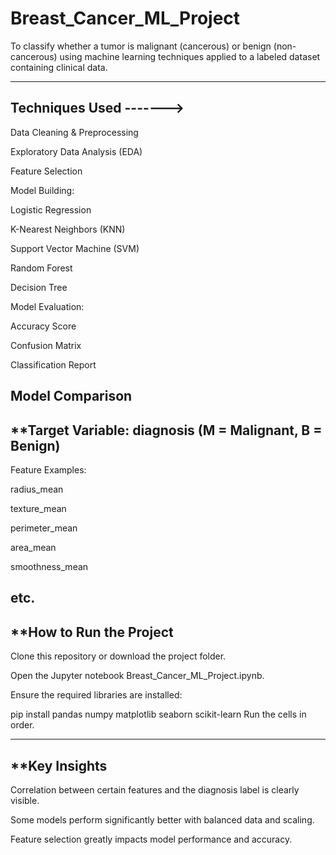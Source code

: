 # Breast_Cancer_ML_Project
To classify whether a tumor is malignant (cancerous) or benign (non-cancerous) using machine learning techniques applied to a labeled dataset containing clinical data.

------------------------------------------------------------------------------------------
## **Techniques Used** ------->
Data Cleaning & Preprocessing

Exploratory Data Analysis (EDA)

Feature Selection

Model Building:

Logistic Regression

K-Nearest Neighbors (KNN)

Support Vector Machine (SVM)

Random Forest

Decision Tree

Model Evaluation:

Accuracy Score

Confusion Matrix

Classification Report

Model Comparison
---------------------------------------------------------------------------------

## **Target Variable: diagnosis (M = Malignant, B = Benign)

Feature Examples:

radius_mean

texture_mean

perimeter_mean

area_mean

smoothness_mean

etc.
----------------------------------------------------------------------------------------

## **How to Run the Project
Clone this repository or download the project folder.

Open the Jupyter notebook Breast_Cancer_ML_Project.ipynb.

Ensure the required libraries are installed:

pip install pandas numpy matplotlib seaborn scikit-learn
Run the cells in order.

---------------------------------------------------------------------------------------------
## **Key Insights
Correlation between certain features and the diagnosis label is clearly visible.

Some models perform significantly better with balanced data and scaling.

Feature selection greatly impacts model performance and accuracy.
